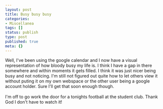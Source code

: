 ```yaml
---
layout: post
title: Busy busy busy
categories:
- Miscellanea
tags: []
status: publish
type: post
published: true
meta: {}
---
```

Well, I've been using the google calendar and I now have a visual representation of how bloody busy my life is. I think I have a gap in there somewhere and within moments it gets filled. I think it was just nicer being busy and not noticing. I'm still not figured out quite how to let others view it without puting it on my own webspace or the other user being a google account holder. Sure I'll get that soon enough though.<br /><br />I'm off to go work the door for a tonights football at the student club. Thank God I don't have to watch it!
